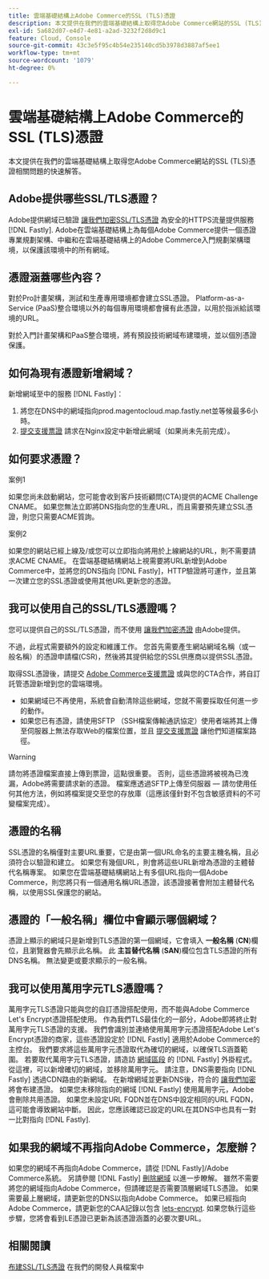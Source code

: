 ```yaml
---
title: 雲端基礎結構上Adobe Commerce的SSL (TLS)憑證
description: 本文提供在我們的雲端基礎結構上取得您Adobe Commerce網站的SSL (TLS)憑證相關問題的快速解答。
exl-id: 5a682d07-e4d7-4e81-a2ad-3232f2d8d9c1
feature: Cloud, Console
source-git-commit: 43c3e5f95c4b54e235140cd5b3978d3887af5ee1
workflow-type: tm+mt
source-wordcount: '1079'
ht-degree: 0%

---
```


# 雲端基礎結構上Adobe Commerce的SSL (TLS)憑證

本文提供在我們的雲端基礎結構上取得您Adobe Commerce網站的SSL (TLS)憑證相關問題的快速解答。

## Adobe提供哪些SSL/TLS憑證？

Adobe提供網域已驗證 [讓我們加密SSL/TLS憑證](https://letsencrypt.org/) 為安全的HTTPS流量提供服務 [!DNL Fastly]. Adobe在雲端基礎結構上為每個Adobe Commerce提供一個憑證專業規劃架構、中繼和在雲端基礎結構上的Adobe Commerce入門規劃架構環境，以保護該環境中的所有網域。

## 憑證涵蓋哪些內容？

對於Pro計畫架構，測試和生產專用環境都會建立SSL憑證。 Platform-as-a-Service (PaaS)整合環境以外的每個專用環境都會擁有此憑證，以用於指派給該環境的URL。

對於入門計畫架構和PaaS整合環境，將有預設技術網域布建環境，並以個別憑證保護。

## 如何為現有憑證新增網域？

新增網域至中的服務 [!DNL Fastly]：

1. 將您在DNS中的網域指向prod.magentocloud.map.fastly.net並等候最多6小時。
1. [提交支援票證](/help/help-center-guide/help-center/magento-help-center-user-guide.md#submit-ticket) 請求在Nginx設定中新增此網域（如果尚未先前完成）。

## 如何要求憑證？

案例1

如果您尚未啟動網站，您可能會收到客戶技術顧問(CTA)提供的ACME Challenge CNAME。 如果您無法立即將DNS指向您的生產URL，而且需要預先建立SSL憑證，則您只需要ACME質詢。

案例2

如果您的網站已經上線及/或您可以立即指向將用於上線網站的URL，則不需要請求ACME CNAME。 在雲端基礎結構網站上視需要將URL新增到Adobe Commerce中，並將您的DNS指向 [!DNL Fastly]，HTTP驗證將可運作，並且第一次建立您的SSL憑證或使用其他URL更新您的憑證。

## 我可以使用自己的SSL/TLS憑證嗎？

您可以提供自己的SSL/TLS憑證，而不使用 [讓我們加密憑證](https://letsencrypt.org/) 由Adobe提供。

不過，此程式需要額外的設定和維護工作。 您首先需要產生網站網域名稱（或一般名稱）的憑證申請檔(CSR)，然後將其提供給您的SSL供應商以提供SSL憑證。

取得SSL憑證後，請提交 [Adobe Commerce支援票證](/help/help-center-guide/help-center/magento-help-center-user-guide.md#submit-ticket) 或與您的CTA合作，將自訂託管憑證新增到您的雲端環境。

* 如果網域已不再使用，系統會自動清除這些網域，您就不需要採取任何進一步的動作。
* 如果您已有憑證，請使用SFTP （SSH檔案傳輸通訊協定）使用者端將其上傳至伺服器上無法存取Web的檔案位置，並且 [提交支援票證](/help/help-center-guide/help-center/magento-help-center-user-guide.md#submit-ticket) 讓他們知道檔案路徑。

>[!WARNING]
>
>請勿將憑證檔案直接上傳到票證，這點很重要。 否則，這些憑證將被視為已洩漏，Adobe將需要請求新的憑證。
>檔案應透過SFTP上傳至伺服器 — 請勿使用任何其他方法，例如將檔案提交至您的存放庫（這應該僅針對不包含敏感資料的不可變檔案完成）。

## 憑證的名稱

SSL憑證的名稱僅對主要URL重要，它是由第一個URL命名的主要主機名稱，且必須符合以驗證和建立。 如果您有幾個URL，則會將這些URL新增為憑證的主體替代名稱專案。 如果您在雲端基礎結構網站上有多個URL指向一個Adobe Commerce，則您將只有一個通用名稱URL憑證，該憑證接著會附加主體替代名稱，以使用SSL保護您的網站。

## 憑證的「一般名稱」欄位中會顯示哪個網域？

憑證上顯示的網域只是新增到TLS憑證的第一個網域，它會填入 **一般名稱** (**CN**)欄位，且瀏覽器會先顯示此名稱。 此 **主旨替代名稱** (**SAN**)欄位包含TLS憑證的所有DNS名稱。 無法變更或要求顯示的一般名稱。

## 我可以使用萬用字元TLS憑證嗎？

萬用字元TLS憑證只能與您的自訂憑證搭配使用，而不能與Adobe Commerce Let&#39;s Encrypt憑證搭配使用。 作為我們TLS最佳化的一部分，Adobe即將終止對萬用字元TLS憑證的支援。 我們會識別並連絡使用萬用字元憑證搭配Adobe Let&#39;s Encrypt憑證的商家，這些憑證設定於 [!DNL Fastly] 適用於Adobe Commerce的主控台。 我們要求將這些萬用字元憑證取代為確切的網域，以確保TLS涵蓋範圍。 若要取代萬用字元TLS憑證，請造訪 [網域區段](https://devdocs.magento.com/cloud/cdn/configure-fastly-customize-cache.html#manage-domains) 的 [!DNL Fastly] 外掛程式。 從這裡，可以新增確切的網域，並移除萬用字元。 請注意，DNS需要指向 [!DNL Fastly] 透過CDN路由的新網域。 在新增網域並更新DNS後，符合的 [讓我們加密](https://letsencrypt.org/) 將會布建憑證。 如果您未移除指向的網域 [!DNL Fastly] 使用萬用字元，Adobe會刪除共用憑證。 如果您未設定URL FQDN並在DNS中設定相同的URL FQDN，這可能會導致網站中斷。 因此，您應該確認已設定的URL在其DNS中也具有一對一比對指向 [!DNL Fastly].

## 如果我的網域不再指向Adobe Commerce，怎麼辦？

如果您的網域不再指向Adobe Commerce，請從 [!DNL Fastly]/Adobe Commerce系統。 另請參閱 [!DNL Fastly] [刪除網域](https://docs.fastly.com/en/guides/working-with-domains#deleting-a-domain) 以進一步瞭解。 雖然不需要將您的網域指向Adobe Commerce，但請確認是否需要頂層網域TLS憑證。 如果需要最上層網域，請更新您的DNS以指向Adobe Commerce。 如果已經指向Adobe Commerce，請更新您的CAA記錄以包含 [lets-encrypt](https://letsencrypt.org/). 如果您執行這些步驟，您將會看到LE憑證已更新為該憑證涵蓋的必要次要URL&#x200B;。

## 相關閱讀

[布建SSL/TLS憑證](https://devdocs.magento.com/cloud/cdn/configure-fastly.html#provision-ssltls-certificates) 在我們的開發人員檔案中

